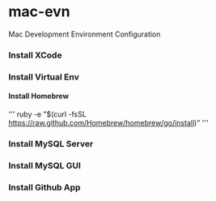 mac-evn
=======

Mac Development Environment Configuration

### Install XCode

### Install Virtual Env

#### Install Homebrew
'''
ruby -e "$(curl -fsSL https://raw.github.com/Homebrew/homebrew/go/install)"
'''

### Install MySQL Server

### Install MySQL GUI

### Install Github App